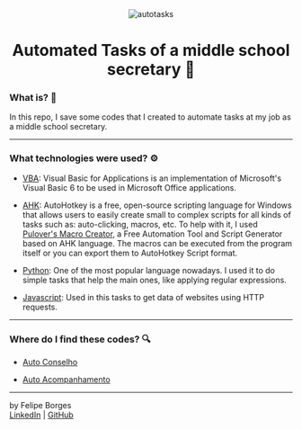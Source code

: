 <div align="center">	
		<img src="/.github/autotasks.jpg" alt="autotasks"/>
</div>

<div align="center">
	<h1>Automated Tasks of a middle school secretary 🤖</h1>
</div>

### What is? 🤔
In this repo, I save some codes that I created to automate tasks at my job as a middle school secretary.
<hr>

### What technologies were used? ⚙️
- [VBA](https://docs.microsoft.com/en-us/office/vba/api/overview/): Visual Basic for Applications is an implementation of Microsoft's Visual Basic 6 to be used in Microsoft Office applications.

- [AHK](https://www.autohotkey.com/): AutoHotkey is a free, open-source scripting language for Windows that allows users to easily create small to complex scripts for all kinds of tasks such as: auto-clicking, macros, etc. To help with it, I used [Pulover's Macro Creator](https://github.com/Pulover/PuloversMacroCreator), a Free Automation Tool and Script Generator based on AHK language. The macros can be executed from the program itself or you can export them to AutoHotkey Script format.

- [Python](https://www.python.org/): One of the most popular language nowadays. I used it to do simple tasks that help the main ones, like applying regular expressions.

- [Javascript](https://www.javascript.com/): Used in this tasks to get data of websites using HTTP requests.
<hr>

### Where do I find these codes? 🔍
- [Auto Conselho](/auto-conselho)

- [Auto Acompanhamento](/auto-acompanhamento)
<hr>

by Felipe Borges<br>
[LinkedIn](https://www.linkedin.com/in/felipejsborges) | [GitHub](https://github.com/felipejsborges)

